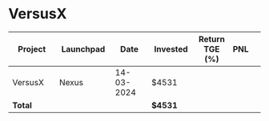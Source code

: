 # VersusX



<table data-full-width="true"><thead><tr><th width="152">Project</th><th width="138">Launchpad</th><th width="132">Date</th><th width="133">Invested</th><th>Return TGE (%)</th><th>PNL</th><th></th></tr></thead><tbody><tr><td>VersusX</td><td>Nexus</td><td>14-03-2024</td><td>$4531</td><td></td><td></td><td></td></tr><tr><td><strong>Total</strong></td><td></td><td></td><td><strong>$4531</strong></td><td></td><td></td><td></td></tr></tbody></table>

